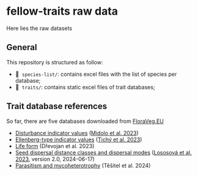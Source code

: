 # fellow-traits raw data
Here lies the raw datasets


## General

This repository is structured as follow:

- :file_folder: &nbsp;`species-list/`: contains excel files with the list of species per database;
- :file_folder: &nbsp;`traits/`: contains static excel files of trait databases;



## Trait database references

So far, there are five databases downloaded from [FloraVeg.EU](https://floraveg.eu/download/)
- [Disturbance indicator values](https://files.ibot.cas.cz/cevs/downloads/floraveg/disturbance_indicator_values.xlsx) ([Midolo et al. 2023](https://doi.org/10.1111/GEB.13603))
- [Ellenberg-type indicator values](https://files.ibot.cas.cz/cevs/downloads/floraveg/Indicator_values_Tichy_et_al%202022-11-29.xlsx) ([Tichý et al. 2023](https://doi.org/10.1111/jvs.13168))
- [Life form](https://files.ibot.cas.cz/cevs/downloads/floraveg/Life_form.xlsx) (Dřevojan et al. 2023)
- [Seed dispersal distance classes and dispersal modes](https://files.ibot.cas.cz/cevs/downloads/floraveg/Lososova_et_al_2023_Dispersal_version2_2024-06-14.xlsx) ([Lososová et al. 2023](https://doi.org/10.1111/geb.13712), version 2.0, 2024-06-17)
- [Parasitism and mycoheterotrophy](https://files.ibot.cas.cz/cevs/downloads/floraveg/Tesitel-et-al-Parasitism-mycotrophy.xlsx) (Těšitel et al. 2024)



